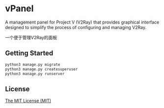 # vPanel
A management panel for Project V (V2Ray) that provides graphical interface designed to simplify the process of configuring and managing V2Ray.

一个便于管理V2Ray的面板

## Getting Started
```bash
python3 manage.py migrate
python3 manage.py createsuperuser
python3 manage.py runserver
```

## License

[The MIT License (MIT)](https://github.com/SLiNv/vPanel/blob/master/LICENSE)
